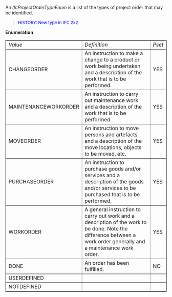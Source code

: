 An _IfcProjectOrderTypeEnum_ is a list of the types of project order that may be identified.

> <font color="#0000FF" size="-1">HISTORY: New type in IFC 2x2</font>

**Enumeration**

<table border="1"> 
		<tr> 
		  <td><i>Value</i></td> 
		  <td><i>Definition</i></td> 
		  <td><i>Pset</i></td> 
		</tr> 
		<tr> 
		  <td>CHANGEORDER</td> 
		  <td>An instruction to make a change to a product or work being undertaken and a
			 description of the work that is to be performed.</td> 
		  <td>YES</td> 
		</tr> 
		<tr> 
		  <td>MAINTENANCEWORKORDER</td> 
		  <td>An instruction to carry out maintenance work and a description of
			 the work that is to be performed.</td> 
		  <td>YES</td> 
		</tr> 
		<tr> 
		  <td>MOVEORDER</td> 
		  <td>An instruction to move persons and artefacts and a description of
			 the move locations, objects to be moved, etc.</td> 
		  <td>YES</td> 
		</tr> 
		<tr> 
		  <td>PURCHASEORDER</td> 
		  <td>An instruction to purchase goods and/or services and a description
			 of the goods and/or services to be purchased that is to be performed.</td> 
		  <td>YES</td> 
		</tr> 
		<tr> 
		  <td>WORKORDER</td> 
		  <td>A general instruction to carry out work and a description of the
			 work to be done. Note the difference between a work order generally and a
			 maintenance work order.</td> 
		  <td>YES</td> 
		</tr> 
		<tr> 
		  <td>DONE</td> 
		  <td>An order has been fulfilled.</td> 
		  <td>NO</td> 
		</tr> 
		<tr> 
		  <td>USERDEFINED</td> 
		  <td></td> 
		  <td></td> 
		</tr> 
		<tr> 
		  <td>NOTDEFINED</td> 
		  <td></td> 
		  <td></td> 
		</tr> 
	 </table>
